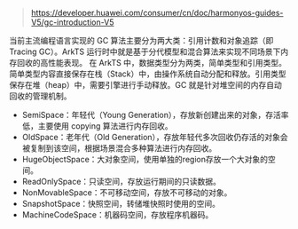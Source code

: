> https://developer.huawei.com/consumer/cn/doc/harmonyos-guides-V5/gc-introduction-V5


当前主流编程语言实现的 GC 算法主要分为两大类：引用计数和对象追踪（即 Tracing GC）。ArkTS 运行时中就是基于分代模型和混合算法来实现不同场景下内存回收的高性能表现。
在 ArkTS 中，数据类型分为两类，简单类型和引用类型。简单类型内容直接保存在栈（Stack）中，由操作系统自动分配和释放。引用类型保存在堆（heap）中，需要引擎进行手动释放。GC 就是针对堆空间的内存自动回收的管理机制。

- SemiSpace：年轻代（Young Generation），存放新创建出来的对象，存活率低，主要使用 copying 算法进行内存回收。
- OldSpace：老年代（Old Generation），存放年轻代多次回收仍存活的对象会被复制到该空间，根据场景混合多种算法进行内存回收。
- HugeObjectSpace：大对象空间，使用单独的region存放一个大对象的空间。
- ReadOnlySpace：只读空间，存放运行期间的只读数据。
- NonMovableSpace：不可移动空间，存放不可移动的对象。
- SnapshotSpace：快照空间，转储堆快照时使用的空间。
- MachineCodeSpace：机器码空间，存放程序机器码。